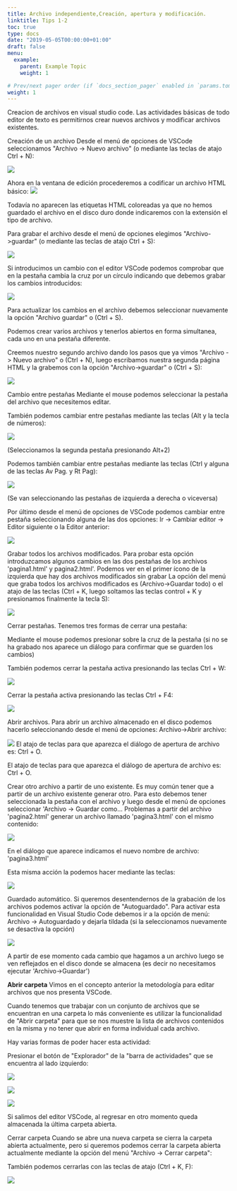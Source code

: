 ```yaml
---
title: Archivo independiente,Creación, apertura y modificación.
linktitle: Tips 1-2
toc: true
type: docs
date: "2019-05-05T00:00:00+01:00"
draft: false
menu:
  example:
    parent: Example Topic
    weight: 1

# Prev/next pager order (if `docs_section_pager` enabled in `params.toml`)
weight: 1 
---
```

Creacion de archivos en visual studio code.
Las actividades básicas de todo editor de texto es permitirnos crear nuevos archivos y modificar archivos existentes.

Creación de un archivo
Desde el menú de opciones de VSCode seleccionamos "Archivo -> Nuevo archivo" (o mediante las teclas de atajo Ctrl + N):

![](https://www.tutorialesprogramacionya.com/herramientas/vscodeya/imagentema/foto015.jpg)

Ahora en la ventana de edición procederemos a codificar un archivo HTML básico:
![](https://www.tutorialesprogramacionya.com/herramientas/vscodeya/imagentema/foto016.jpg)

Todavía no aparecen las etiquetas HTML coloreadas ya que no hemos guardado el archivo en el disco duro donde indicaremos con la extensión el tipo de archivo.

Para grabar el archivo desde el menú de opciones elegimos "Archivo->guardar" (o mediante las teclas de atajo Ctrl + S):

![](https://www.tutorialesprogramacionya.com/herramientas/vscodeya/imagentema/foto017.jpg)

Si introducimos un cambio con el editor VSCode podemos comprobar que en la pestaña cambia la cruz por un círculo indicando que debemos grabar los cambios introducidos:

![](https://www.tutorialesprogramacionya.com/herramientas/vscodeya/imagentema/foto019.jpg)

Para actualizar los cambios en el archivo debemos seleccionar nuevamente la opción "Archivo guardar" o (Ctrl + S).

Podemos crear varios archivos y tenerlos abiertos en forma simultanea, cada uno en una pestaña diferente.

Creemos nuestro segundo archivo dando los pasos que ya vimos "Archivo -> Nuevo archivo" o (Ctrl + N), luego escribamos nuestra segunda página HTML y la grabemos con la opción "Archivo->guardar" o (Ctrl + S):

![](https://www.tutorialesprogramacionya.com/herramientas/vscodeya/imagentema/foto020.jpg)

Cambio entre pestañas
Mediante el mouse podemos seleccionar la pestaña del archivo que necesitemos editar.

También podemos cambiar entre pestañas mediante las teclas (Alt y la tecla de números):

![](https://www.tutorialesprogramacionya.com/herramientas/vscodeya/imagentema/foto021.jpg)

(Seleccionamos la segunda pestaña presionando Alt+2)

Podemos también cambiar entre pestañas mediante las teclas (Ctrl y alguna de las teclas Av Pag. y Rt Pag):

![](https://www.tutorialesprogramacionya.com/herramientas/vscodeya/imagentema/foto022.jpg)

(Se van seleccionando las pestañas de izquierda a derecha o viceversa)

Por último desde el menú de opciones de VSCode podemos cambiar entre pestaña seleccionando alguna de las dos opciones: Ir -> Cambiar editor -> Editor siguiente o la Editor anterior:

![](https://www.tutorialesprogramacionya.com/herramientas/vscodeya/imagentema/foto031.jpg)

Grabar todos los archivos modificados.
Para probar esta opción introduzcamos algunos cambios en las dos pestañas de los archivos 'pagina1.html' y pagina2.html'. Podemos ver en el primer ícono de la izquierda que hay dos archivos modificados sin grabar
La opción del menú que graba todos los archivos modificados es (Archivo->Guardar todo) o el atajo de las teclas (Ctrl + K, luego soltamos las teclas control + K y presionamos finalmente la tecla S):

![](https://www.tutorialesprogramacionya.com/herramientas/vscodeya/imagentema/foto024.jpg)


Cerrar pestañas.
Tenemos tres formas de cerrar una pestaña:

Mediante el mouse podemos presionar sobre la cruz de la pestaña (si no se ha grabado nos aparece un diálogo para confirmar que se guarden los cambios)

También podemos cerrar la pestaña activa presionando las teclas Ctrl + W:

![](https://www.tutorialesprogramacionya.com/herramientas/vscodeya/imagentema/foto025.jpg)

Cerrar la pestaña activa presionando las teclas Ctrl + F4:

![](https://www.tutorialesprogramacionya.com/herramientas/vscodeya/imagentema/foto026.jpg)

Abrir archivos.
Para abrir un archivo almacenado en el disco podemos hacerlo seleccionando desde el menú de opciones: Archivo->Abrir archivo:

![](https://www.tutorialesprogramacionya.com/herramientas/vscodeya/imagentema/foto030.jpg)
El atajo de teclas para que aparezca el diálogo de apertura de archivo es: Ctrl + O.

El atajo de teclas para que aparezca el diálogo de apertura de archivo es: Ctrl + O.

Crear otro archivo a partir de uno existente.
Es muy común tener que a partir de un archivo existente generar otro. Para esto debemos tener seleccionada la pestaña con el archivo y luego desde el menú de opciones seleccionar 'Archivo -> Guardar como...
Problemas a partir del archivo 'pagina2.html' generar un archivo llamado 'pagina3.html' con el mismo contenido:

![](https://www.tutorialesprogramacionya.com/herramientas/vscodeya/imagentema/foto028.jpg)

En el diálogo que aparece indicamos el nuevo nombre de archivo: 'pagina3.html'

Esta misma acción la podemos hacer mediante las teclas:

![](https://www.tutorialesprogramacionya.com/herramientas/vscodeya/imagentema/foto029.jpg)

Guardado automático.
Si queremos desentendernos de la grabación de los archivos podemos activar la opción de "Autoguardado". Para activar esta funcionalidad en Visual Studio Code debemos ir a la opción de menú: Archivo -> Autoguardado y dejarla tildada (si la seleccionamos nuevamente se desactiva la opción)

![](https://www.tutorialesprogramacionya.com/herramientas/vscodeya/imagentema/foto027.jpg)

A partir de ese momento cada cambio que hagamos a un archivo luego se ven reflejados en el disco donde se almacena (es decir no necesitamos ejecutar 'Archivo->Guardar')

**Abrir carpeta**
Vimos en el concepto anterior la metodología para editar archivos que nos presenta VSCode.

Cuando tenemos que trabajar con un conjunto de archivos que se encuentran en una carpeta lo más conveniente es utilizar la funcionalidad de "Abrir carpeta" para que se nos muestre la lista de archivos contenidos en la misma y no tener que abrir en forma individual cada archivo.

Hay varias formas de poder hacer esta actividad:

Presionar el botón de "Explorador" de la "barra de actividades" que se encuentra al lado izquierdo:

![](https://www.tutorialesprogramacionya.com/herramientas/vscodeya/imagentema/foto032.jpg)

![](https://www.tutorialesprogramacionya.com/herramientas/vscodeya/imagentema/foto033.jpg)

![](https://www.tutorialesprogramacionya.com/herramientas/vscodeya/imagentema/foto034.jpg)

Si salimos del editor VSCode, al regresar en otro momento queda almacenada la última carpeta abierta.

Cerrar carpeta
Cuando se abre una nueva carpeta se cierra la carpeta abierta actualmente, pero si queremos podemos cerrar la carpeta abierta actualmente mediante la opción del menú "Archivo -> Cerrar carpeta":

También podemos cerrarlas con las teclas de atajo (Ctrl + K, F):

![](https://www.tutorialesprogramacionya.com/herramientas/vscodeya/imagentema/foto039.jpg)
